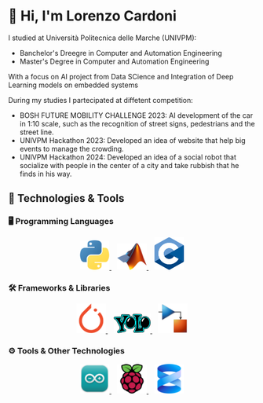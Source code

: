 # 👋 Hi, I'm Lorenzo Cardoni

I studied at Università Politecnica delle Marche (UNIVPM):
- Banchelor's Dreegre in Computer and Automation Engineering
- Master's Degree in Computer and Automation Engineering
  
With a focus on AI project from Data SCience and Integration of Deep Learning models on embedded systems

During my studies I partecipated at diffetent competition:
  - BOSH FUTURE MOBILITY CHALLENGE 2023: AI development of the car in 1:10 scale, such as the recognition of street signs, pedestrians and the street line.
  - UNIVPM Hackathon 2023: Developed an idea of website that help big events to manage the crowding.
  - UNIVPM Hackathon 2024: Developed an idea of a social robot that socialize with people in the center of a city and take rubbish that he finds in his way.

## 🔧 Technologies & Tools


### 🖥️ Programming Languages
<p align="center">
    <a href="https://www.python.org/">
        <img src="icons/Python.png" width="60" title="Python">
    </a> &nbsp;&nbsp;
    <a href="https://www.mathworks.com/products/matlab">
        <img src="icons/Matlab.png" width="60" title="Matlab">
    </a> &nbsp;&nbsp;
    <a href="https://en.wikipedia.org/wiki/C_(programming_language)">
        <img src="icons/C.png" width="60" title="C">
    </a> 
</p>

### 🛠️ Frameworks & Libraries
<p align="center">
    <a href="https://pytorch.org/">
        <img src="icons/pytorch.png" width="60" title="Pytorch">
    </a> &nbsp;&nbsp;
    <a href="https://www.ultralytics.com/">
        <img src="icons/yolo.png" width="75" title="YOLO">
    </a> &nbsp;&nbsp;
        <a href="https://it.mathworks.com/products/simulink">
        <img src="icons/simulink.png" width="60" title="Simulink">
    </a> 
</p>

### ⚙️ Tools & Other Technologies
<p align="center">
    <a href="https://www.arduino.cc/">
        <img src="icons/Arduino.png" width="60" title="Arduino">
    </a> &nbsp;&nbsp;
    <a href="https://www.raspberrypi.com/">
        <img src="icons/raspberrry_pi.png" width="60" title="Raspberry">
    </a> &nbsp;&nbsp;
        <a href="https://www.microsoft.com/it-it/sql-server">
        <img src="icons/MSSQL.png" width="60" title="MSSQL">
    </a> 
</p>


<!--
**Lorenzo-Cardoni/Lorenzo-Cardoni** is a ✨ _special_ ✨ repository because its `README.md` (this file) appears on your GitHub profile.

Here are some ideas to get you started:

- 🔭 I’m currently working on ...
- 🌱 I’m currently learning ...
- 👯 I’m looking to collaborate on ...
- 🤔 I’m looking for help with ...
- 💬 Ask me about ...
- 📫 How to reach me: ...
- 😄 Pronouns: ...
- ⚡ Fun fact: ...
-->
